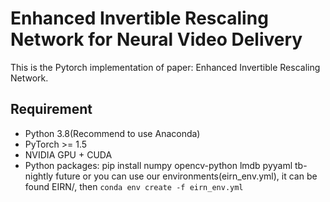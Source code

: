 # Enhanced Invertible Rescaling Network for Neural Video Delivery
This is the Pytorch implementation of paper: Enhanced Invertible Rescaling Network.
## Requirement
- Python 3.8(Recommend to use Anaconda)
- PyTorch >= 1.5
- NVIDIA GPU + CUDA
- Python packages: pip install numpy opencv-python lmdb pyyaml tb-nightly future
or you can use our environments(eirn_env.yml), it can be found EIRN/, then `conda env create -f eirn_env.yml`
